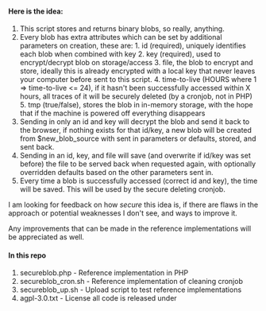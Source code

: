 #### Here is the idea:
  1. This script stores and returns binary blobs, so really, anything.
  2. Every blob has extra attributes which can be set by additional parameters on creation, these are:
    1. id (required), uniquely identifies each blob when combined with key
    2. key (required), used to encrypt/decrypt blob on storage/access
    3. file, the blob to encrypt and store, ideally this is already encrypted with a local key that never leaves your computer before sent to this script.
    4. time-to-live (HOURS where 1 => time-to-live <= 24), if it hasn't been successfully accessed within X hours, all traces of it will be securely deleted (by a cronjob, not in PHP)
    5. tmp (true/false), stores the blob in in-memory storage, with the hope that if the machine is powered off everything disappears
  3. Sending in only an id and key will decrypt the blob and send it back to the browser, if nothing exists for that id/key, a new blob will be created from $new_blob_source with sent in parameters or defaults, stored, and sent back.
  4. Sending in an id, key, and file will save (and overwrite if id/key was set before) the file to be served back when requested again, with optionally overridden defaults based on the other parameters sent in.
  5. Every time a blob is successfully accessed (correct id and key), the time will be saved. This will be used by the secure deleting cronjob.

I am looking for feedback on how *secure* this idea is, if there are flaws in the approach or potential weaknesses I don't see, and ways to improve it.

Any improvements that can be made in the reference implementations will be appreciated as well.

#### In this repo

  1. secureblob.php - Reference implementation in PHP
  2. secureblob_cron.sh - Reference implementation of cleaning cronjob
  3. secureblob_up.sh - Upload script to test reference implementations
  4. agpl-3.0.txt - License all code is released under
